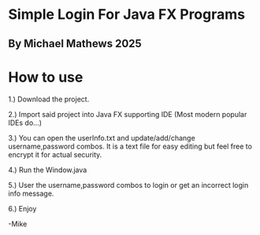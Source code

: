 # Simple Login For Java FX Programs
## By Michael Mathews 2025

# How to use
1.) Download the project.

2.) Import said project into Java FX supporting IDE (Most modern popular IDEs do...)

3.) You can open the userInfo.txt and update/add/change username,password combos. It is a text file for easy editing but feel free to encrypt it for actual security.

4.) Run the Window.java

5.) User the username,password combos to login or get an incorrect login info message.

6.) Enjoy

-Mike
